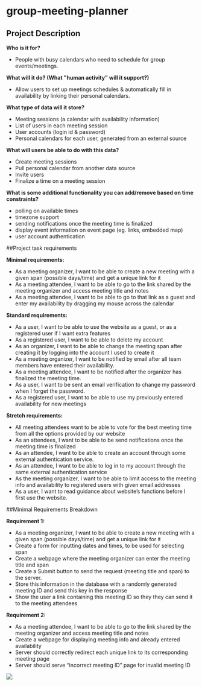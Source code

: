 # group-meeting-planner

## Project Description

**Who is it for?**
- People with busy calendars who need to schedule for group events/meetings.

**What will it do? (What "human activity" will it support?)**
- Allow users to set up meetings schedules & automatically fill in availability by linking their personal calendars.

**What type of data will it store?**
- Meeting sessions (a calendar with availability information)
- List of users in each meeting session
- User accounts (login id & password)
- Personal calendars for each user, generated from an external source

**What will users be able to do with this data?**
- Create meeting sessions
- Pull personal calendar from another data source
- Invite users
- Finalize a time on a meeting session

**What is some additional functionality you can add/remove based on time constraints?**
- polling on available times
- timezone support
- sending notifications once the meeting time is finalized
- display event information on event page (eg. links, embedded map)
- user account authentication



##Project task requirements

**Minimal requirements:**
- As a meeting organizer, I want to be able to create a new meeting with a given span (possible days/time) and get a unique link for it
- As a meeting attendee, I want to be able to go to the link shared by the meeting organizer and access meeting title and notes
- As a meeting attendee, I want to be able to go to that link as a guest and enter my availability by dragging my mouse across the calendar

**Standard requirements:**
- As a user, I want to be able to use the website as a guest, or as a registered user if I want extra features
- As a registered user, I want to be able to delete my account
- As an organizer, I want to be able to change the meeting span after creating it by logging into the account I used to create it
- As a meeting organizer, I want to be notified by email after all team members have entered their availability.
- As a meeting attendee, I want to be notified after the organizer has finalized the meeting time.
- As a user, I want to be sent an email verification to change my password when I forget the password.
- As a registered user, I want to be able to use my previously entered availability for new meetings


**Stretch requirements:**
- All meeting attendees want to be able to vote for the best meeting time from all the options provided by our website
- As an attendees, I want to be able to be send notifications once the meeting time is finalized
- As an attendee, I want to be able to create an account through some external authentication service.
- As an attendee, I want to be able to log in to my account through the same external authentication service
- As the meeting organizer, I want to be able to limit access to the meeting info and availability to registered users with given email addresses
- As a user, I want to read guidance about website’s functions before I first use the website.


##Minimal Requirements Breakdown


**Requirement 1:**
- As a meeting organizer, I want to be able to create a new meeting with a given span (possible days/time) and get a unique link for it
- Create a form for inputting dates and times, to be used for selecting span
- Create a webpage where the meeting organizer can enter the meeting title and span
- Create a Submit button to send the request (meeting title and span) to the server.
- Store this information in the database with a randomly generated meeting ID and send this key in the response
- Show the user a link containing this meeting ID so they they can send it to the meeting attendees


**Requirement 2:** 
- As a meeting attendee, I want to be able to go to the link shared by the meeting organizer and access meeting title and notes
- Create a webpage for displaying meeting info and already entered availability
- Server should correctly redirect each unique link to its corresponding meeting page
- Server should serve “incorrect meeting ID” page for invalid meeting ID


![](https://github.com/RamitKataria/meeting-planner/blob/May/Sketch%20v2_00.png)




